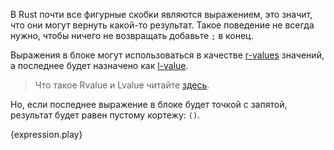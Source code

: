 В Rust почти все фигурные скобки являются выражением, это значит, 
что они могут вернуть какой-то результат. Такое поведение не всегда нужно,
чтобы ничего не возвращать добавьте `;` в конец.

Выражения в блоке могут использоваться в качестве [r-values](https://en.wikipedia.org/wiki/Value_%28computer_science%29#lrvalue) значений, а последнее будет назначено как [l-value](https://en.wikipedia.org/wiki/Value_%28computer_science%29#lrvalue).
> Что такое Rvalue и Lvalue читайте [здесь](http://msdn.microsoft.com/ru-ru/library/f90831hc.aspx).

Но, если последнее выражение в блоке будет точкой с запятой, результат будет равен пустому кортежу: `()`.

{expression.play}
